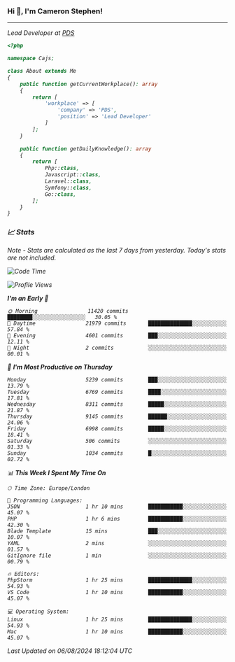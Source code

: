 ### Hi 👋, I'm Cameron Stephen!
<hr>
<p><em>Lead Developer at <a href="https://prindatasolutions.co.uk">PDS</a></p>


```php
<?php

namespace Cajs;

class About extends Me
{
    public function getCurrentWorkplace(): array
    {
        return [
            'workplace' => [
                'company' => 'PDS',
                'position' => 'Lead Developer'
            ]
        ];
    }

    public function getDailyKnowledge(): array
    {
        return [
            Php::class,
            Javascript::class,
            Laravel::class,
            Symfony::class,
            Go::class,
        ];
    }
}
```

### 📈 Stats
<p><em>Note - Stats are calculated as the last 7 days from yesterday. Today's stats are not included.</em></p>


<!--START_SECTION:waka-->
![Code Time](http://img.shields.io/badge/Code%20Time-3%2C889%20hrs%2047%20mins-blue)

![Profile Views](http://img.shields.io/badge/Profile%20Views-0-blue)

**I'm an Early 🐤** 

```text
🌞 Morning                11420 commits       ████████░░░░░░░░░░░░░░░░░   30.05 % 
🌆 Daytime                21979 commits       ██████████████░░░░░░░░░░░   57.84 % 
🌃 Evening                4601 commits        ███░░░░░░░░░░░░░░░░░░░░░░   12.11 % 
🌙 Night                  2 commits           ░░░░░░░░░░░░░░░░░░░░░░░░░   00.01 % 
```
📅 **I'm Most Productive on Thursday** 

```text
Monday                   5239 commits        ███░░░░░░░░░░░░░░░░░░░░░░   13.79 % 
Tuesday                  6769 commits        ████░░░░░░░░░░░░░░░░░░░░░   17.81 % 
Wednesday                8311 commits        █████░░░░░░░░░░░░░░░░░░░░   21.87 % 
Thursday                 9145 commits        ██████░░░░░░░░░░░░░░░░░░░   24.06 % 
Friday                   6998 commits        █████░░░░░░░░░░░░░░░░░░░░   18.41 % 
Saturday                 506 commits         ░░░░░░░░░░░░░░░░░░░░░░░░░   01.33 % 
Sunday                   1034 commits        █░░░░░░░░░░░░░░░░░░░░░░░░   02.72 % 
```


📊 **This Week I Spent My Time On** 

```text
🕑︎ Time Zone: Europe/London

💬 Programming Languages: 
JSON                     1 hr 10 mins        ███████████░░░░░░░░░░░░░░   45.07 % 
PHP                      1 hr 6 mins         ███████████░░░░░░░░░░░░░░   42.30 % 
Blade Template           15 mins             ███░░░░░░░░░░░░░░░░░░░░░░   10.07 % 
YAML                     2 mins              ░░░░░░░░░░░░░░░░░░░░░░░░░   01.57 % 
GitIgnore file           1 min               ░░░░░░░░░░░░░░░░░░░░░░░░░   00.79 % 

🔥 Editors: 
PhpStorm                 1 hr 25 mins        ██████████████░░░░░░░░░░░   54.93 % 
VS Code                  1 hr 10 mins        ███████████░░░░░░░░░░░░░░   45.07 % 

💻 Operating System: 
Linux                    1 hr 25 mins        ██████████████░░░░░░░░░░░   54.93 % 
Mac                      1 hr 10 mins        ███████████░░░░░░░░░░░░░░   45.07 % 
```


 Last Updated on 06/08/2024 18:12:04 UTC
<!--END_SECTION:waka-->
